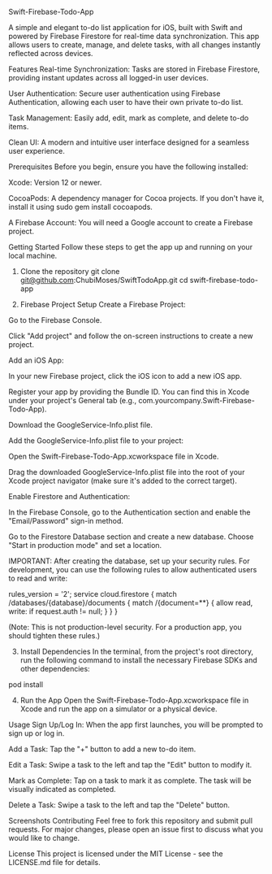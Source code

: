 Swift-Firebase-Todo-App


A simple and elegant to-do list application for iOS, built with Swift and powered by Firebase Firestore for real-time data synchronization. This app allows users to create, manage, and delete tasks, with all changes instantly reflected across devices.

Features
Real-time Synchronization: Tasks are stored in Firebase Firestore, providing instant updates across all logged-in user devices.

User Authentication: Secure user authentication using Firebase Authentication, allowing each user to have their own private to-do list.

Task Management: Easily add, edit, mark as complete, and delete to-do items.

Clean UI: A modern and intuitive user interface designed for a seamless user experience.

Prerequisites
Before you begin, ensure you have the following installed:

Xcode: Version 12 or newer.

CocoaPods: A dependency manager for Cocoa projects. If you don't have it, install it using sudo gem install cocoapods.

A Firebase Account: You will need a Google account to create a Firebase project.

Getting Started
Follow these steps to get the app up and running on your local machine.

1. Clone the repository
git clone git@github.com:ChubiMoses/SwiftTodoApp.git
cd swift-firebase-todo-app

2. Firebase Project Setup
Create a Firebase Project:

Go to the Firebase Console.

Click "Add project" and follow the on-screen instructions to create a new project.

Add an iOS App:

In your new Firebase project, click the iOS icon to add a new iOS app.

Register your app by providing the Bundle ID. You can find this in Xcode under your project's General tab (e.g., com.yourcompany.Swift-Firebase-Todo-App).

Download the GoogleService-Info.plist file.

Add the GoogleService-Info.plist file to your project:

Open the Swift-Firebase-Todo-App.xcworkspace file in Xcode.

Drag the downloaded GoogleService-Info.plist file into the root of your Xcode project navigator (make sure it's added to the correct target).

Enable Firestore and Authentication:

In the Firebase Console, go to the Authentication section and enable the "Email/Password" sign-in method.

Go to the Firestore Database section and create a new database. Choose "Start in production mode" and set a location.

IMPORTANT: After creating the database, set up your security rules. For development, you can use the following rules to allow authenticated users to read and write:

rules_version = '2';
service cloud.firestore {
  match /databases/{database}/documents {
    match /{document=**} {
      allow read, write: if request.auth != null;
    }
  }
}

(Note: This is not production-level security. For a production app, you should tighten these rules.)

3. Install Dependencies
In the terminal, from the project's root directory, run the following command to install the necessary Firebase SDKs and other dependencies:

pod install

4. Run the App
Open the Swift-Firebase-Todo-App.xcworkspace file in Xcode and run the app on a simulator or a physical device.

Usage
Sign Up/Log In: When the app first launches, you will be prompted to sign up or log in.

Add a Task: Tap the "+" button to add a new to-do item.

Edit a Task: Swipe a task to the left and tap the "Edit" button to modify it.

Mark as Complete: Tap on a task to mark it as complete. The task will be visually indicated as completed.

Delete a Task: Swipe a task to the left and tap the "Delete" button.

Screenshots
Contributing
Feel free to fork this repository and submit pull requests. For major changes, please open an issue first to discuss what you would like to change.

License
This project is licensed under the MIT License - see the LICENSE.md file for details.
